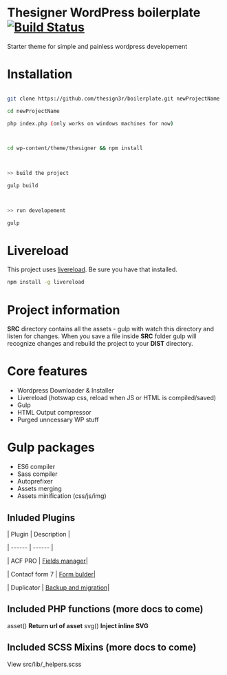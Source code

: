 
# Thesigner WordPress boilerplate  [![Build Status](https://travis-ci.org/joemccann/dillinger.svg?branch=master)](https://travis-ci.org/thesign3r/boilterplate)
Starter theme for simple and painless wordpress developement

  

# Installation

```bash

git clone https://github.com/thesign3r/boilerplate.git newProjectName

cd newProjectName

php index.php (only works on windows machines for now)

  

cd wp-content/theme/thesigner && npm install

  

>> build the project

gulp build

  

>> run developement

gulp

```  
# Livereload
This project uses [livereload](https://www.npmjs.com/package/livereload). Be sure you have that installed.
```bash
npm install -g livereload
```


# Project information
**SRC** directory contains all the assets - gulp with watch this directory and listen for changes.
When you save a file inside **SRC** folder gulp will recognize changes and rebuild the project  to your **DIST** directory.

# Core features
- Wordpress Downloader & Installer
- Livereload (hotswap css, reload when JS or HTML is compiled/saved)
- Gulp
- HTML Output compressor
- Purged unncessary WP stuff

# Gulp packages
- ES6 compiler
- Sass compiler
- Autoprefixer
- Assets merging
- Assets minification (css/js/img)


## Inluded Plugins

| Plugin | Description |

| ------ | ------ |

| ACF PRO | [Fields manager](https://www.advancedcustomfields.com/resources/)|

| Contacf form 7 | [Form bulder](https://wordpress.org/support/plugin/contact-form-7)|

| Duplicator | [Backup and migration](https://snapcreek.com/support/)|

  

## Included PHP functions (more docs to come)

asset() **Return url of asset**
svg() **Inject inline SVG**


## Included SCSS Mixins (more docs to come)

View src/lib/_helpers.scss